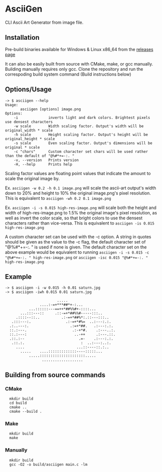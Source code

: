 # AsciiGen
CLI Ascii Art Generator from image file.

## Installation
Pre-build binaries available for Windows & Linux x86_64 from the [releases page](https://github.com/SuperRonJon/AsciiGenerator/releases)

It can also be easily built from source with CMake, make, or gcc manually. Building manually requires only gcc. Clone the repository and run the correspoding build system command (Build instructions below)


## Options/Usage
```
-> $ asciigen --help
Usage:
       asciigen [options] image.png
Options:
    -i              inverts light and dark colors. Brightest pixels use densest characters
    -w scale        Width scaling factor. Output's width will be original_width * scale
    -h scale        Height scaling factor. Output's height will be original_height * scale
    -s scale        Even scaling factor. Output's dimensions will be original * scale
    -c "chars"      Custom character set chars will be used rather than the default of "@%#*+=-:. "
    -v, --version   Prints version
    -H, --help      Prints help
```

Scaling factor values are floating point values that indicate the amount to scale the original image by.

Ex. `asciigen -w 0.2 -h 0.1 image.png` will scale the ascii-art output's width down to 20% and height to 10% the original image.png's pixel resolution. This is equivalent to  `asciigen -wh 0.2 0.1 image.png`

Ex. `asciigen -i -s 0.015 high-res-image.png` will scale both the height and width of high-res-image.png to 1.5% the original image's pixel resolution, as well as invert the color scale, so that bright colors to use the densest characters rather than vice-versa. This is equivalent to `asciigen -is 0.015 high-res-image.png`

A custom character set can be used with the -c option. A string in quotes should be given as the value to the -c flag, the default character set of "@%#*+=-:. " is used if none is given. The default character set on the above example would be equivalent to running `asciigen -i -s 0.015 -c "@%#*+=-:. " high-res-image.png` or `asciigen -isc 0.015 "@%#*+=-:. " high-res-image.png`

## Example
```
-> $ asciigen -i -w 0.015 -h 0.01 saturn.jpg
-> $ asciigen -iwh 0.015 0.01 saturn.jpg

                        .....
                ....:-=+***##*+-:...
           ...::::::---==++*##%%#+-::::...
       ...:::---::     .::-=+*##%%#-----:::..
     .::::--::..          .:-=+*##%*:.::---:::..
   .:::---:.                .:-=+*#%=  ..:---:.:.
  .:..---:.                   .:=+*##.   .:---:.:.
  ::.:---.                     .:-+*#.    .:---..:.
  ::.:---:                      ..-++     .:---.::.
  .::.:--                         .=-    .:---:.:.
   .::.:.                          :  ..:---:..:.
     ....                        ...::----::.:..
       .....    ....:::::::::::::----:::::...
           .....:::::::::::::::::::::.....
                 ...................
```

## Building from source commands
### CMake
```
  mkdir build
  cd build
  cmake ..
  cmake --build .
```
### Make

```
  mkdir build
  make
``` 
 ### Manually
```
  mkdir build
  gcc -O2 -o build/asciigen main.c -lm
``` 